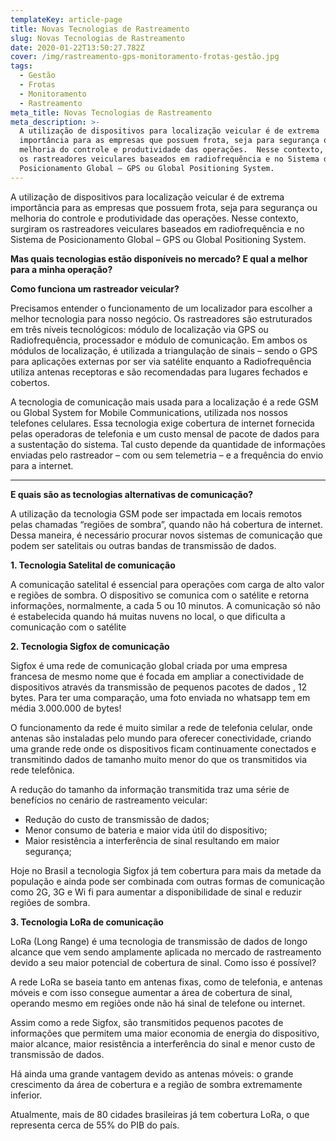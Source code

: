 ```yaml
---
templateKey: article-page
title: Novas Tecnologias de Rastreamento
slug: Novas Tecnologias de Rastreamento
date: 2020-01-22T13:50:27.782Z
cover: /img/rastreamento-gps-monitoramento-frotas-gestão.jpg
tags:
  - Gestão
  - Frotas
  - Monitoramento
  - Rastreamento
meta_title: Novas Tecnologias de Rastreamento
meta_description: >-
  A utilização de dispositivos para localização veicular é de extrema
  importância para as empresas que possuem frota, seja para segurança ou
  melhoria do controle e produtividade das operações.  Nesse contexto, surgiram
  os rastreadores veiculares baseados em radiofrequência e no Sistema de
  Posicionamento Global – GPS ou Global Positioning System.
---
```

A utilização de dispositivos para localização veicular é de extrema importância para as empresas que possuem frota, seja para segurança ou melhoria do controle e produtividade das operações.  Nesse contexto, surgiram os rastreadores veiculares baseados em radiofrequência e no Sistema de Posicionamento Global – GPS ou Global Positioning System. 



**Mas quais tecnologias estão disponíveis no mercado? E qual a melhor para a minha operação?**

**Como funciona um rastreador veicular?**

Precisamos entender o funcionamento de um localizador para escolher a melhor tecnologia para nosso negócio. Os rastreadores são estruturados em três níveis tecnológicos: módulo de localização via GPS ou Radiofrequência, processador e módulo de comunicação. Em ambos os módulos de localização, é utilizada a triangulação de sinais – sendo o GPS para aplicações externas  por ser via satélite enquanto a Radiofrequência utiliza antenas  receptoras e são recomendadas para lugares fechados e cobertos. 

A tecnologia de comunicação mais usada para a localização é a rede GSM ou Global System for Mobile Communications, utilizada nos nossos telefones celulares. Essa tecnologia exige cobertura de internet fornecida pelas operadoras de telefonia e um custo mensal de pacote de dados  para a sustentação do sistema. Tal custo depende da quantidade de informações enviadas pelo rastreador – com ou sem telemetria – e a frequência do envio para a internet.

****

**E quais são as tecnologias alternativas de comunicação?**

A utilização da tecnologia GSM pode ser impactada em locais remotos pelas chamadas “regiões de sombra”, quando não há cobertura de internet. Dessa maneira, é necessário procurar novos sistemas de comunicação que podem ser satelitais ou outras bandas de transmissão de dados. 



**1. Tecnologia Satelital de comunicação**

A comunicação satelital é essencial para operações com carga de alto valor e regiões de sombra. O dispositivo se comunica com o satélite e retorna informações, normalmente, a cada 5 ou 10 minutos. A comunicação só não é estabelecida quando há muitas nuvens  no local, o que dificulta a comunicação com o satélite



**2. Tecnologia Sigfox de comunicação**

Sigfox é uma rede de comunicação global criada por uma empresa francesa de mesmo nome que é focada em ampliar a conectividade de dispositivos através da transmissão de pequenos pacotes de dados , 12 bytes. Para ter uma comparação, uma foto enviada no whatsapp tem em média 3.000.000 de bytes!

O funcionamento da rede é muito similar a rede de telefonia celular, onde antenas são instaladas pelo mundo para oferecer conectividade, criando uma grande rede onde os dispositivos ficam continuamente conectados e transmitindo dados de tamanho muito menor do que os transmitidos via rede telefônica. 

A redução do tamanho da informação transmitida traz uma série de benefícios no cenário de rastreamento veicular:

* Redução do custo de transmissão de dados;
* Menor consumo de bateria e maior vida útil do dispositivo;
* Maior resistência a interferência de sinal resultando em maior segurança;

Hoje no Brasil a tecnologia Sigfox já tem cobertura para mais da metade da população e ainda pode ser combinada com outras formas de comunicação como 2G, 3G e Wi fi para aumentar a disponibilidade de sinal e reduzir regiões de sombra.



**3. Tecnologia LoRa de comunicação**

LoRa (Long Range) é uma tecnologia de transmissão de dados de longo alcance que vem sendo amplamente aplicada no mercado de rastreamento devido a seu maior potencial de cobertura de sinal. Como isso é possível?

A rede LoRa se baseia tanto em antenas fixas, como de telefonia, e antenas móveis e com isso consegue aumentar a área de cobertura de sinal, operando mesmo em regiões onde não há sinal de telefone ou internet. 

Assim como a rede Sigfox, são transmitidos pequenos pacotes de informações que permitem uma maior economia de energia do dispositivo, maior alcance, maior resistência a interferência do sinal e menor custo de transmissão de dados. 

Há ainda uma grande vantagem devido as antenas móveis: o grande crescimento da área de cobertura e a região de sombra extremamente inferior.

Atualmente, mais de 80 cidades brasileiras já tem cobertura LoRa, o que representa cerca de 55% do PIB do país.
